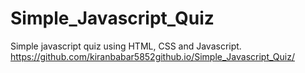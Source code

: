 # Simple_Javascript_Quiz
Simple javascript quiz using HTML, CSS and Javascript.
https://github.com/kiranbabar5852github.io/Simple_Javascript_Quiz/
